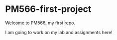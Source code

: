 # PM566-first-project

Welcome to PM566, my first repo.

I am going to work on my lab and assignments here!
